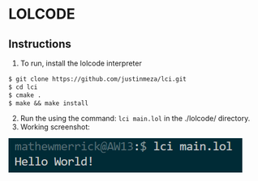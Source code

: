 # LOLCODE

## Instructions
1. To run, install the lolcode interpreter
```
$ git clone https://github.com/justinmeza/lci.git
$ cd lci
$ cmake .
$ make && make install
```
2. Run the using the command: ```lci main.lol``` in the ./lolcode/ directory.
3. Working screenshot: 


![screenshot](./screenshot.png?raw=true)